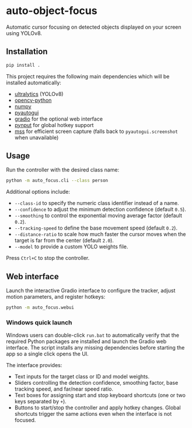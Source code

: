# auto-object-focus

Automatic cursor focusing on detected objects displayed on your screen using YOLOv8.

## Installation

```bash
pip install .
```

This project requires the following main dependencies which will be installed automatically:

- [ultralytics](https://github.com/ultralytics/ultralytics) (YOLOv8)
- [opencv-python](https://pypi.org/project/opencv-python/)
- [numpy](https://numpy.org/)
- [pyautogui](https://pyautogui.readthedocs.io/)
- [gradio](https://gradio.app/) for the optional web interface
- [pynput](https://pypi.org/project/pynput/) for global hotkey support
- [mss](https://github.com/BoboTiG/python-mss) for efficient screen capture (falls back to `pyautogui.screenshot` when unavailable)

## Usage

Run the controller with the desired class name:

```bash
python -m auto_focus.cli --class person
```

Additional options include:

- `--class-id` to specify the numeric class identifier instead of a name.
- `--confidence` to adjust the minimum detection confidence (default `0.5`).
- `--smoothing` to control the exponential moving average factor (default `0.2`).
- `--tracking-speed` to define the base movement speed (default `0.2`).
- `--distance-ratio` to scale how much faster the cursor moves when the target is far from the center (default `2.0`).
- `--model` to provide a custom YOLO weights file.

Press `Ctrl+C` to stop the controller.

## Web interface

Launch the interactive Gradio interface to configure the tracker, adjust motion parameters, and register hotkeys:

```bash
python -m auto_focus.webui
```


### Windows quick launch

Windows users can double-click `run.bat` to automatically verify that the required Python packages are installed and launch the Gradio web interface. The script installs any missing dependencies before starting the app so a single click opens the UI.


The interface provides:

- Text inputs for the target class or ID and model weights.
- Sliders controlling the detection confidence, smoothing factor, base tracking speed, and far/near speed ratio.
- Text boxes for assigning start and stop keyboard shortcuts (one or two keys separated by `+`).
- Buttons to start/stop the controller and apply hotkey changes. Global shortcuts trigger the same actions even when the interface is not focused.
